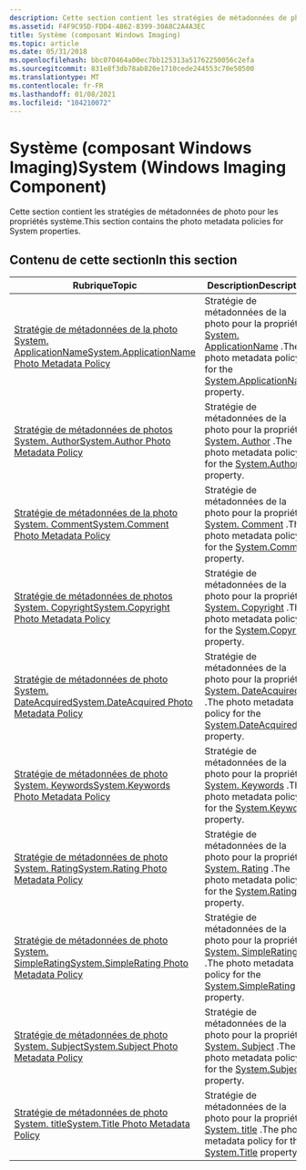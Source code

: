```yaml
---
description: Cette section contient les stratégies de métadonnées de photo pour les propriétés système.
ms.assetid: F4F9C95D-FDD4-4862-8399-30A8C2A4A3EC
title: Système (composant Windows Imaging)
ms.topic: article
ms.date: 05/31/2018
ms.openlocfilehash: bbc070464a00ec7bb125313a51762250056c2efa
ms.sourcegitcommit: 831e8f3db78ab820e1710cede244553c70e50500
ms.translationtype: MT
ms.contentlocale: fr-FR
ms.lasthandoff: 01/08/2021
ms.locfileid: "104210072"
---
```

# <a name="system-windows-imaging-component"></a><span data-ttu-id="8d8eb-103">Système (composant Windows Imaging)</span><span class="sxs-lookup"><span data-stu-id="8d8eb-103">System (Windows Imaging Component)</span></span>

<span data-ttu-id="8d8eb-104">Cette section contient les stratégies de métadonnées de photo pour les propriétés système.</span><span class="sxs-lookup"><span data-stu-id="8d8eb-104">This section contains the photo metadata policies for System properties.</span></span>

## <a name="in-this-section"></a><span data-ttu-id="8d8eb-105">Contenu de cette section</span><span class="sxs-lookup"><span data-stu-id="8d8eb-105">In this section</span></span>



| <span data-ttu-id="8d8eb-106">Rubrique</span><span class="sxs-lookup"><span data-stu-id="8d8eb-106">Topic</span></span>                                                                                                | <span data-ttu-id="8d8eb-107">Description</span><span class="sxs-lookup"><span data-stu-id="8d8eb-107">Description</span></span>                                                                                                                                   |
|------------------------------------------------------------------------------------------------------|-----------------------------------------------------------------------------------------------------------------------------------------------|
| [<span data-ttu-id="8d8eb-108">Stratégie de métadonnées de la photo System. ApplicationName</span><span class="sxs-lookup"><span data-stu-id="8d8eb-108">System.ApplicationName Photo Metadata Policy</span></span>](-wic-photoprop-system-applicationname.md)<br/> | <span data-ttu-id="8d8eb-109">Stratégie de métadonnées de la photo pour la propriété [System. ApplicationName](../properties/props-system-applicationname.md) .</span><span class="sxs-lookup"><span data-stu-id="8d8eb-109">The photo metadata policy for the [System.ApplicationName](../properties/props-system-applicationname.md) property.</span></span><br/> |
| [<span data-ttu-id="8d8eb-110">Stratégie de métadonnées de photos System. Author</span><span class="sxs-lookup"><span data-stu-id="8d8eb-110">System.Author Photo Metadata Policy</span></span>](-wic-photoprop-system-author.md)<br/>                   | <span data-ttu-id="8d8eb-111">Stratégie de métadonnées de la photo pour la propriété [System. Author](../properties/props-system-author.md) .</span><span class="sxs-lookup"><span data-stu-id="8d8eb-111">The photo metadata policy for the [System.Author](../properties/props-system-author.md) property.</span></span><br/>          |
| [<span data-ttu-id="8d8eb-112">Stratégie de métadonnées de la photo System. Comment</span><span class="sxs-lookup"><span data-stu-id="8d8eb-112">System.Comment Photo Metadata Policy</span></span>](-wic-photoprop-system-comment.md)<br/>                 | <span data-ttu-id="8d8eb-113">Stratégie de métadonnées de la photo pour la propriété [System. Comment](../properties/props-system-comment.md) .</span><span class="sxs-lookup"><span data-stu-id="8d8eb-113">The photo metadata policy for the [System.Comment](../properties/props-system-comment.md) property.</span></span><br/>         |
| [<span data-ttu-id="8d8eb-114">Stratégie de métadonnées de photos System. Copyright</span><span class="sxs-lookup"><span data-stu-id="8d8eb-114">System.Copyright Photo Metadata Policy</span></span>](-wic-photoprop-system-copyright.md)<br/>             | <span data-ttu-id="8d8eb-115">Stratégie de métadonnées de la photo pour la propriété [System. Copyright](../properties/props-system-copyright.md) .</span><span class="sxs-lookup"><span data-stu-id="8d8eb-115">The photo metadata policy for the [System.Copyright](../properties/props-system-copyright.md) property.</span></span><br/>       |
| [<span data-ttu-id="8d8eb-116">Stratégie de métadonnées de photo System. DateAcquired</span><span class="sxs-lookup"><span data-stu-id="8d8eb-116">System.DateAcquired Photo Metadata Policy</span></span>](-wic-photoprop-system-dateacquired.md)<br/>       | <span data-ttu-id="8d8eb-117">Stratégie de métadonnées de la photo pour la propriété [System. DateAcquired](../properties/props-system-dateacquired.md) .</span><span class="sxs-lookup"><span data-stu-id="8d8eb-117">The photo metadata policy for the [System.DateAcquired](../properties/props-system-dateacquired.md) property.</span></span><br/>    |
| [<span data-ttu-id="8d8eb-118">Stratégie de métadonnées de photo System. Keywords</span><span class="sxs-lookup"><span data-stu-id="8d8eb-118">System.Keywords Photo Metadata Policy</span></span>](-wic-photoprop-system-keywords.md)<br/>               | <span data-ttu-id="8d8eb-119">Stratégie de métadonnées de la photo pour la propriété [System. Keywords](../properties/props-system-keywords.md) .</span><span class="sxs-lookup"><span data-stu-id="8d8eb-119">The photo metadata policy for the [System.Keywords](../properties/props-system-keywords.md) property.</span></span><br/>        |
| [<span data-ttu-id="8d8eb-120">Stratégie de métadonnées de photo System. Rating</span><span class="sxs-lookup"><span data-stu-id="8d8eb-120">System.Rating Photo Metadata Policy</span></span>](-wic-photoprop-system-rating.md)<br/>                   | <span data-ttu-id="8d8eb-121">Stratégie de métadonnées de la photo pour la propriété [System. Rating](../properties/props-system-rating.md) .</span><span class="sxs-lookup"><span data-stu-id="8d8eb-121">The photo metadata policy for the [System.Rating](../properties/props-system-rating.md) property.</span></span><br/>          |
| [<span data-ttu-id="8d8eb-122">Stratégie de métadonnées de photo System. SimpleRating</span><span class="sxs-lookup"><span data-stu-id="8d8eb-122">System.SimpleRating Photo Metadata Policy</span></span>](-wic-photoprop-system-simplerating.md)<br/>       | <span data-ttu-id="8d8eb-123">Stratégie de métadonnées de la photo pour la propriété [System. SimpleRating](../properties/props-system-simplerating.md) .</span><span class="sxs-lookup"><span data-stu-id="8d8eb-123">The photo metadata policy for the [System.SimpleRating](../properties/props-system-simplerating.md) property.</span></span><br/>    |
| [<span data-ttu-id="8d8eb-124">Stratégie de métadonnées de photo System. Subject</span><span class="sxs-lookup"><span data-stu-id="8d8eb-124">System.Subject Photo Metadata Policy</span></span>](-wic-photoprop-system-subject.md)<br/>                 | <span data-ttu-id="8d8eb-125">Stratégie de métadonnées de la photo pour la propriété [System. Subject](../properties/props-system-subject.md) .</span><span class="sxs-lookup"><span data-stu-id="8d8eb-125">The photo metadata policy for the [System.Subject](../properties/props-system-subject.md) property.</span></span><br/>         |
| [<span data-ttu-id="8d8eb-126">Stratégie de métadonnées de photo System. title</span><span class="sxs-lookup"><span data-stu-id="8d8eb-126">System.Title Photo Metadata Policy</span></span>](-wic-photoprop-system-title.md)<br/>                     | <span data-ttu-id="8d8eb-127">Stratégie de métadonnées de la photo pour la propriété [System. title](../properties/props-system-title.md) .</span><span class="sxs-lookup"><span data-stu-id="8d8eb-127">The photo metadata policy for the [System.Title](../properties/props-system-title.md) property.</span></span><br/>           |



 

 

 
